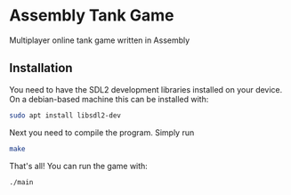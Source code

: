 # Assembly Tank Game

Multiplayer online tank game written in Assembly

## Installation

You need to have the SDL2 development libraries installed on your device.
On a debian-based machine this can be installed with:

```sh
sudo apt install libsdl2-dev
```

Next you need to compile the program.
Simply run

```sh
make
```

That's all!
You can run the game with:

```sh
./main
```